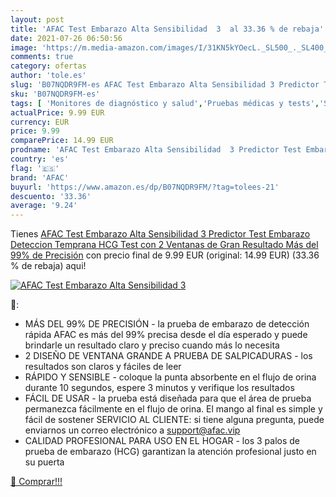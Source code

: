 ```yaml
---
layout: post
title: 'AFAC Test Embarazo Alta Sensibilidad  3  al 33.36 % de rebaja'
date: 2021-07-26 06:50:56
image: 'https://m.media-amazon.com/images/I/31KN5kYOecL._SL500_._SL400_.jpg'
comments: true
category: ofertas
author: 'tole.es'
slug: 'B07NQDR9FM-es AFAC Test Embarazo Alta Sensibilidad 3 Predictor Test...'
sku: 'B07NQDR9FM-es'
tags: [ 'Monitores de diagnóstico y salud','Pruebas médicas y tests','Salud y cuidado personal','Suministros y equipamiento médico','Tests de embarazo','afac','embarazo', ]
actualPrice: 9.99 EUR
currency: EUR
price: 9.99
comparePrice: 14.99 EUR
prodname: 'AFAC Test Embarazo Alta Sensibilidad  3 Predictor Test Embarazo Deteccion Temprana  HCG Test con 2 Ventanas de Gran Resultado  Más del 99% de Precisión'
country: 'es'
flag: '🇪🇸'
brand: 'AFAC'
buyurl: 'https://www.amazon.es/dp/B07NQDR9FM/?tag=tolees-21'
descuento: '33.36'
average: '9.24'
---
```


Tienes [AFAC Test Embarazo Alta Sensibilidad  3 Predictor Test Embarazo Deteccion Temprana  HCG Test con 2 Ventanas de Gran Resultado  Más del 99% de Precisión](https://www.amazon.es/dp/B07NQDR9FM/?tag=tolees-21) con precio final de  9.99 EUR (original: 14.99 EUR) (33.36 %  de rebaja) aqui!

[![AFAC Test Embarazo Alta Sensibilidad  3 ](https://m.media-amazon.com/images/I/31KN5kYOecL._SL500_._SL400_.jpg)](https://www.amazon.es/dp/B07NQDR9FM/?tag=tolees-21)

🔎:

- MÁS DEL 99% DE PRECISIÓN - la prueba de embarazo de detección rápida AFAC es más del 99% precisa desde el día esperado y puede brindarle un resultado claro y preciso cuando más lo necesita
- 2 DISEÑO DE VENTANA GRANDE A PRUEBA DE SALPICADURAS - los resultados son claros y fáciles de leer
- RÁPIDO Y SENSIBLE - coloque la punta absorbente en el flujo de orina durante 10 segundos, espere 3 minutos y verifique los resultados
- FÁCIL DE USAR - la prueba está diseñada para que el área de prueba permanezca fácilmente en el flujo de orina. El mango al final es simple y fácil de sostener SERVICIO AL CLIENTE: si tiene alguna pregunta, puede enviarnos un correo electrónico a support@afac.vip
- CALIDAD PROFESIONAL PARA USO EN EL HOGAR - los 3 palos de prueba de embarazo (HCG) garantizan la atención profesional justo en su puerta

[🛒 Comprar!!!](https://www.amazon.es/dp/B07NQDR9FM/?tag=tolees-21)
